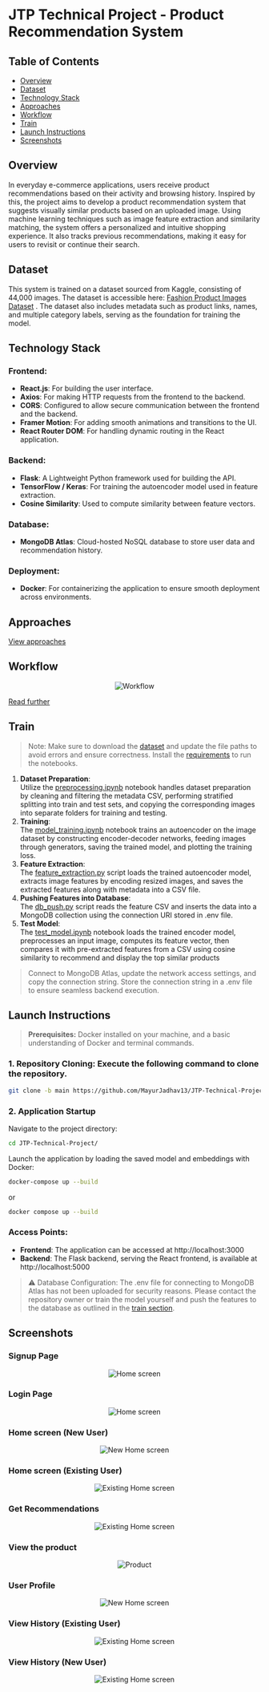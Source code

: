# JTP Technical Project - Product Recommendation System

## Table of Contents

- [Overview](#overview)
- [Dataset](#dataset)
- [Technology Stack](#technology-stack)
- [Approaches](#approaches)
- [Workflow](#workflow)
- [Train](#train)
- [Launch Instructions](#launch-instructions)
- [Screenshots](#screenshots)

## Overview

In everyday e-commerce applications, users receive product recommendations based on their activity and browsing history. Inspired by this, the project aims to develop a product recommendation system that suggests visually similar products based on an uploaded image. Using machine learning techniques such as image feature extraction and similarity matching, the system offers a personalized and intuitive shopping experience. It also tracks previous recommendations, making it easy for users to revisit or continue their search.

## Dataset

This system is trained on a dataset sourced from Kaggle, consisting of 44,000 images. The dataset is accessible here: [Fashion Product Images Dataset](https://www.kaggle.com/datasets/paramaggarwal/fashion-product-images-dataset) . The dataset also includes metadata such as product links, names, and multiple category labels, serving as the foundation for training the model.

## Technology Stack

### Frontend:

- **React.js**: For building the user interface.
- **Axios**: For making HTTP requests from the frontend to the backend.
- **CORS**: Configured to allow secure communication between the frontend and the backend.
- **Framer Motion**: For adding smooth animations and transitions to the UI.
- **React Router DOM**: For handling dynamic routing in the React application.

### Backend:

- **Flask**: A Lightweight Python framework used for building the API.
- **TensorFlow / Keras**: For training the autoencoder model used in feature extraction.
- **Cosine Similarity**: Used to compute similarity between feature vectors.

### Database:

- **MongoDB Atlas**: Cloud-hosted NoSQL database to store user data and recommendation history.

### Deployment:

- **Docker**: For containerizing the application to ensure smooth deployment across environments.

## Approaches

[View approaches](./assets/AUTOENCODER.md)

## Workflow

<p align="center">
  <img src="assests/Workflow.png" alt="Workflow"  />
</p>

[Read further](./assets/FLOWCHART.md)

## Train

> Note: Make sure to download the [dataset](https://www.kaggle.com/datasets/paramaggarwal/fashion-product-images-dataset) and update the file paths to avoid errors and ensure correctness. Install the [requirements](backend/requirements.txt) to run the notebooks.

1. **Dataset Preparation**:\
   Utilize the [preprocessing.ipynb](preprocessing.ipynb) notebook handles dataset preparation by cleaning and filtering the metadata CSV, performing stratified splitting into train and test sets, and copying the corresponding images into separate folders for training and testing.
2. **Training**:\
   The [model_training.ipynb](model_training.ipynb) notebook trains an autoencoder on the image dataset by constructing encoder-decoder networks, feeding images through generators, saving the trained model, and plotting the training loss.
3. **Feature Extraction**:\
   The [feature_extraction.py](feature_extraction.py) script loads the trained autoencoder model, extracts image features by encoding resized images, and saves the extracted features along with metadata into a CSV file.
4. **Pushing Features into Database**:\
   The [db_push.py](backend/db_push.py) script reads the feature CSV and inserts the data into a MongoDB collection using the connection URI stored in .env file.
5. **Test Model**:\
   The [test_model.ipynb](test_model.ipynb) notebook loads the trained encoder model, preprocesses an input image, computes its feature vector, then compares it with pre-extracted features from a CSV using cosine similarity to recommend and display the top similar products

> Connect to MongoDB Atlas, update the network access settings, and copy the connection string. Store the connection string in a .env file to ensure seamless backend execution.

## Launch Instructions

> **Prerequisites:** Docker installed on your machine, and a basic understanding of Docker and terminal commands.

### 1. Repository Cloning: Execute the following command to clone the repository.

```bash
git clone -b main https://github.com/MayurJadhav13/JTP-Technical-Project
```

### 2. Application Startup

Navigate to the project directory:

```bash
cd JTP-Technical-Project/
```

Launch the application by loading the saved model and embeddings with Docker:

```bash
docker-compose up --build
```
or
```bash
docker compose up --build
```
### Access Points:

- **Frontend**: The application can be accessed at http://localhost:3000
- **Backend**: The Flask backend, serving the React frontend, is available at http://localhost:5000

> ⚠️ Database Configuration: The .env file for connecting to MongoDB Atlas has not been uploaded for security reasons. Please contact the repository owner or train the model yourself and push the features to the database as outlined in the [train section](#train).

## Screenshots

<h3>Signup Page</h3>
<p align="center">
  <img src="assets/Signup.png" alt="Home screen"  />
</p>
<h3>Login Page</h3>
<p align="center">
  <img src="assets/Login.png" alt="Home screen"  />
</p>
<h3>Home screen (New User)</h3>
<p align="center">
  <img src="assets/new user.png" alt="New Home screen"  />
</p>
<h3>Home screen (Existing User)</h3>
<p align="center">
  <img src="assets/user-login.png" alt="Existing Home screen"  />
</p>
<h3>Get Recommendations</h3>
<p align="center">
  <img src="assets/Recommendation.png" alt="Existing Home screen"  />
</p>
<h3>View the product</h3>
<p align="center">
  <img src="assets/product.png" alt="Product"  />
</p>
<h3>User Profile</h3>
<p align="center">
  <img src="assets/profile.png" alt="New Home screen"  />
</p>
<h3>View History (Existing User)</h3>
<p align="center">
  <img src="assets/history.png" alt="Existing Home screen"  />
</p>
<h3>View History (New User)</h3>
<p align="center">
  <img src="assets/new user history.png" alt="Existing Home screen"  />
</p>
